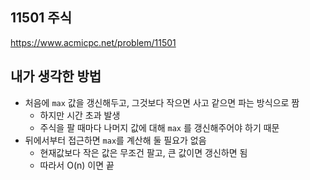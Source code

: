 ## 11501 주식

<https://www.acmicpc.net/problem/11501>

## 내가 생각한 방법

- 처음에 `max` 값을 갱신해두고, 그것보다 작으면 사고 같으면 파는 방식으로 짬
  - 하지만 시간 초과 발생
  - 주식을 팔 때마다 나머지 값에 대해 `max` 를 갱신해주어야 하기 때문
- 뒤에서부터 접근하면 `max`를 계산해 둘 필요가 없음
  - 현재값보다 작은 값은 무조건 팔고, 큰 값이면 갱신하면 됨
  - 따라서 O(n) 이면 끝
